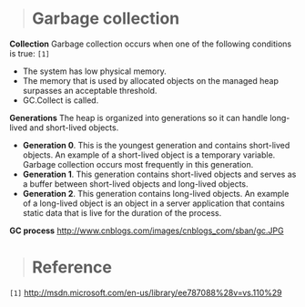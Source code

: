 > # Garbage collection #
**Collection**
Garbage collection occurs when one of the following conditions is true: `[1]`

  * The system has low physical memory.
  * The memory that is used by allocated objects on the managed heap surpasses an acceptable threshold.
  * GC.Collect is called.

**Generations**
The heap is organized into generations so it can handle long-lived and short-lived objects.

  * **Generation 0**. This is the youngest generation and contains short-lived objects. An example of a short-lived object is a temporary variable. Garbage collection occurs most frequently in this generation.
  * **Generation 1**. This generation contains short-lived objects and serves as a buffer between short-lived objects and long-lived objects.
  * **Generation 2**. This generation contains long-lived objects. An example of a long-lived object is an object in a server application that contains static data that is live for the duration of the process.

**GC process**
http://www.cnblogs.com/images/cnblogs_com/sban/gc.JPG

> # Reference #
`[1]` http://msdn.microsoft.com/en-us/library/ee787088%28v=vs.110%29